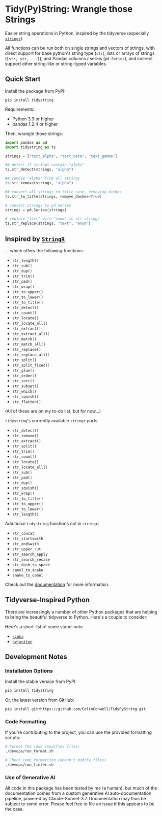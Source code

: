 # Tidy(Py)String: Wrangle those Strings

Easier string operations in Python, inspired by the tidyverse (especially [`stringr`](https://stringr.tidyverse.org/reference/index.html)).

All functions can be run both on single strings and vectors of strings, with direct support for base python's string type (`str`), lists or arrays of strings (`[str, str, ...]`), and Pandas columns / series (`pd.Series`), and indirect support other string-like or string-typed variables.

## Quick Start

Install the package from PyPI:

```shell
pip install tidystring
```

Requirements:
- Python 3.9 or higher
- pandas 1.2.4 or higher

Then, wrangle those strings:

```python
import pandas as pd
import tidystring as ts

strings = ["text_alpha", "text_beta", "text_gamma"]

## detect if strings contain "alpha"
ts.str_detect(strings, "alpha")

## remove "alpha" from all strings
ts.str_remove(strings, "alpha")

## convert all strings to title case, removing dashes
ts.str_to_title(strings, remove_dashes=True)

# convert strings to pd.Series
strings = pd.Series(strings)

# replace "text" with "enum" in all strings
ts.str_replace(strings, "text", "enum")
```

## Inspired by [`StringR`](https://stringr.tidyverse.org/reference/index.html)

... which offers the following functions:

- `str_length()`
- `str_sub()`
- `str_dup()`
- `str_trim()`
- `str_pad()`
- `str_wrap()`
- `str_to_upper()`
- `str_to_lower()`
- `str_to_title()`
- `str_detect()`
- `str_count()`
- `str_locate()`
- `str_locate_all()`
- `str_extract()`
- `str_extract_all()`
- `str_match()`
- `str_match_all()`
- `str_replace()`
- `str_replace_all()`
- `str_split()`
- `str_split_fixed()`
- `str_glue()`
- `str_order()`
- `str_sort()`
- `str_subset()`
- `str_which()`
- `str_squish()`
- `str_flatten()`

(All of these are on my to-do list, but for now...)

`tidystring`'s currently available `stringr` ports:

- `str_detect()`
- `str_remove()`
- `str_extract()`
- `str_split()`
- `str_trim()`
- `str_count()`
- `str_locate()`
- `str_locate_all()`
- `str_sub()`
- `str_pad()`
- `str_dup()`
- `str_squish()`
- `str_wrap()`
- `str_to_title()`
- `str_to_upper()`
- `str_to_lower()`
- `str_length()`

Additional `tidystring` functions not in `stringr`:

- `str_concat`
- `str_startswith`
- `str_endswith`
- `str_upper_cut`
- `str_search_apply`
- `str_search_recase`
- `str_dash_to_space`
- `camel_to_snake`
- `snake_to_camel`


Check out the [documentation]() for more information.

## Tidyverse-Inspired Python

There are increasingly a number of other Python packages that are helping to bring the beautiful tidyverse to Python. Here's a couple to consider:

Here's a short-list of some stand-outs:

- [`siuba`](https://siuba.org/)
- [`pyjanitor`](https://pyjanitor-devs.github.io/pyjanitor/)

## Development Notes

### Installation Options

Install the stable version from PyPI:

```bash
pip install tidystring
```

Or, the latest version from GitHub:

```bash
pip install git+https://github.com/ColinConwell/TidyPyString.git
```

### Code Formatting

If you're contributing to the project, you can use the provided formatting scripts:

```bash
# Format the code (modifies files)
./devops/run_format.sh

# Check code formatting (doesn't modify files)
./devops/run_linter.sh
```

### Use of Generative AI

All code in this package has been tested by me (a human), but much of the documentation comes from a custom generative AI auto-documentation pipeline, powered by Claude-Sonnet-3.7. Documentation may thus be subject to some error. Please feel free to file an issue if this appears to be the case.
